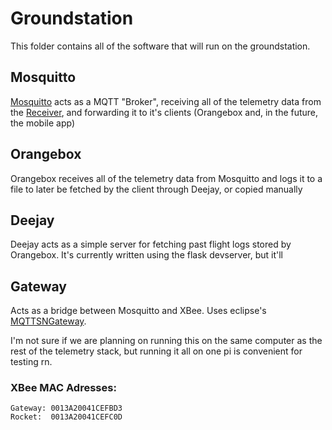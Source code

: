 # Groundstation
This folder contains all of the software that will run on the groundstation.

## Mosquitto
[Mosquitto](https://mosquitto.org/) acts as a MQTT "Broker", receiving all of the telemetry data from the [Receiver](../reciever/), and forwarding it to it's clients (Orangebox and, in the future, the mobile app)

## Orangebox
Orangebox receives all of the telemetry data from Mosquitto and logs it to a file to later be fetched by the client through Deejay, or copied manually

## Deejay
Deejay acts as a simple server for fetching past flight logs stored by Orangebox. It's currently written using the flask devserver, but it'll

## Gateway
Acts as a bridge between Mosquitto and XBee. Uses eclipse's [MQTTSNGateway](https://github.com/eclipse/paho.mqtt-sn.embedded-c/tree/master/MQTTSNGateway).

I'm not sure if we are planning on running this on the same computer as the rest of the telemetry stack, but running it all on one pi is convenient for testing rn.

### XBee MAC Adresses:
    Gateway: 0013A20041CEFBD3
    Rocket:  0013A20041CEFC0D
